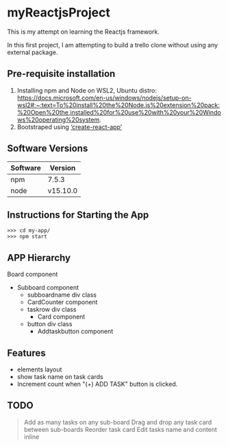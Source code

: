 # myReactjsProject

This is my attempt on learning the Reactjs framework.

In this first project, I am attempting to build a trello clone without using any external package.

## Pre-requisite installation

1. Installing npm and Node on WSL2, Ubuntu distro:
https://docs.microsoft.com/en-us/windows/nodejs/setup-on-wsl2#:~:text=To%20install%20the%20Node.js%20extension%20pack:%20Open%20the,installed%20for%20use%20with%20your%20Windows%20operating%20system.
1. Bootstraped using [‘create-react-app’](https://github.com/facebook/create-react-app)

## Software Versions

|Software|Version|
|---|---|
|npm|7.5.3|
|node|v15.10.0|

## Instructions for Starting the App

```
>>> cd my-app/
>>> npm start
```

## APP Hierarchy

Board component
- Subboard component
    - subboardname div class
    - CardCounter component
    - taskrow div class
        - Card component
    - button div class
        - Addtaskbutton component

## Features

- elements layout
- show task name on task cards
- Increment count when "(+) ADD TASK" button is clicked.

## TODO

> Add as many tasks on any sub-board
> Drag and drop any task card between sub-boards
> Reorder task card
> Edit tasks name and content inline
